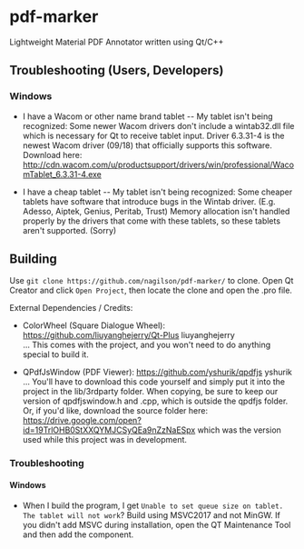 # pdf-marker
Lightweight Material PDF Annotator written using Qt/C++

## Troubleshooting (Users, Developers)
### Windows

* I have a Wacom or other name brand tablet -- My tablet isn't being recognized:
Some newer Wacom drivers don't include a wintab32.dll file which is necessary for Qt to receive tablet input.
Driver 6.3.31-4 is the newest Wacom driver (09/18) that officially supports this software. Download here: http://cdn.wacom.com/u/productsupport/drivers/win/professional/WacomTablet_6.3.31-4.exe

* I have a cheap tablet -- My tablet isn't being recognized:
Some cheaper tablets have software that introduce bugs in the Wintab driver. (E.g. Adesso, Aiptek, Genius, Peritab, Trust)
Memory allocation isn't handled properly by the drivers that come with these tablets, so these tablets aren't supported. (Sorry)

## Building

Use `git clone https://github.com/nagilson/pdf-marker/` to clone.
Open Qt Creator and click `Open Project`, then locate the clone and open the .pro file.

External Dependencies / Credits:
* ColorWheel (Square Dialogue Wheel): https://github.com/liuyanghejerry/Qt-Plus liuyanghejerry\
 ... This comes with the project, and you won't need to do anything special to build it.

* QPdfJsWindow (PDF Viewer): https://github.com/yshurik/qpdfjs yshurik\
 ... You'll have to download this code yourself and simply put it into the project in the lib/3rdparty folder. When copying, be sure to keep our version of qpdfjswindow.h and .cpp, which is outside the qpdfjs folder. Or, if you'd like, download the source folder here: https://drive.google.com/open?id=19TrlOHB0StXXQYMJCSyQEa9nZzNaESpx which was the version used while this project was in development.

### Troubleshooting
#### Windows

* When I build the program, I get `Unable to set queue size on tablet. The tablet will not work`?
Build using MSVC2017 and not MinGW.
If you didn't add MSVC during installation, open the QT Maintenance Tool and then
add the component.
